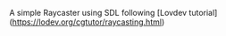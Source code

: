 A simple Raycaster using SDL following [Lovdev tutorial] (https://lodev.org/cgtutor/raycasting.html)
